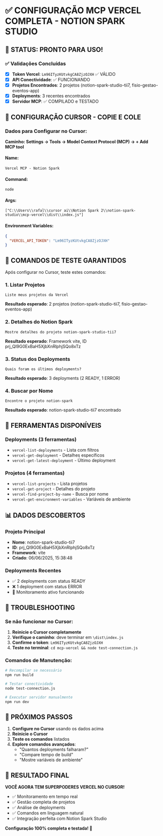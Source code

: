 # ✅ CONFIGURAÇÃO MCP VERCEL COMPLETA - NOTION SPARK STUDIO

## 🎯 STATUS: PRONTO PARA USO!

### ✅ Validações Concluídas
- [x] **Token Vercel**: `Lm96ITyzKUtvkgCA8ZjzOJXH` ✅ VÁLIDO
- [x] **API Conectividade**: ✅ FUNCIONANDO
- [x] **Projetos Encontrados**: 2 projetos (notion-spark-studio-tii7, fisio-gestao-eventos-app)
- [x] **Deployments**: 3 recentes encontrados
- [x] **Servidor MCP**: ✅ COMPILADO e TESTADO

## 🔧 CONFIGURAÇÃO CURSOR - COPIE E COLE

### Dados para Configurar no Cursor:

**Caminho: Settings → Tools → Model Context Protocol (MCP) → + Add MCP tool**

#### Name:
```
Vercel MCP - Notion Spark
```

#### Command:
```
node
```

#### Args:
```
["C:\\Users\\rafal\\cursor ai\\Notion Spark 2\\notion-spark-studio\\mcp-vercel\\dist\\index.js"]
```

#### Environment Variables:
```json
{
  "VERCEL_API_TOKEN": "Lm96ITyzKUtvkgCA8ZjzOJXH"
}
```

## 🧪 COMANDOS DE TESTE GARANTIDOS

Após configurar no Cursor, teste estes comandos:

### 1. Listar Projetos
```
Liste meus projetos da Vercel
```
**Resultado esperado**: 2 projetos (notion-spark-studio-tii7, fisio-gestao-eventos-app)

### 2. Detalhes do Notion Spark
```
Mostre detalhes do projeto notion-spark-studio-tii7
```
**Resultado esperado**: Framework vite, ID prj_QI9G0ExBaH5XjbXnRlphjSQo8xTz

### 3. Status dos Deployments
```
Quais foram os últimos deployments?
```
**Resultado esperado**: 3 deployments (2 READY, 1 ERROR)

### 4. Buscar por Nome
```
Encontre o projeto notion-spark
```
**Resultado esperado**: notion-spark-studio-tii7 encontrado

## 🎉 FERRAMENTAS DISPONÍVEIS

### Deployments (3 ferramentas)
- `vercel-list-deployments` - Lista com filtros
- `vercel-get-deployment` - Detalhes específicos
- `vercel-get-latest-deployment` - Último deployment

### Projetos (4 ferramentas)
- `vercel-list-projects` - Lista projetos
- `vercel-get-project` - Detalhes do projeto
- `vercel-find-project-by-name` - Busca por nome
- `vercel-get-environment-variables` - Variáveis de ambiente

## 📊 DADOS DESCOBERTOS

### Projeto Principal
- **Nome**: notion-spark-studio-tii7
- **ID**: prj_QI9G0ExBaH5XjbXnRlphjSQo8xTz
- **Framework**: vite
- **Criado**: 06/06/2025, 15:38:48

### Deployments Recentes
- ✅ 2 deployments com status READY
- ❌ 1 deployment com status ERROR
- 🔄 Monitoramento ativo funcionando

## 🚨 TROUBLESHOOTING

### Se não funcionar no Cursor:
1. **Reinicie o Cursor completamente**
2. **Verifique o caminho**: deve terminar em `\dist\index.js`
3. **Confirme o token**: `Lm96ITyzKUtvkgCA8ZjzOJXH`
4. **Teste no terminal**: `cd mcp-vercel && node test-connection.js`

### Comandos de Manutenção:
```bash
# Recompilar se necessário
npm run build

# Testar conectividade
node test-connection.js

# Executar servidor manualmente
npm run dev
```

## 🎯 PRÓXIMOS PASSOS

1. **Configure no Cursor** usando os dados acima
2. **Reinicie o Cursor**
3. **Teste os comandos** listados
4. **Explore comandos avançados**:
   - "Quantos deployments falharam?"
   - "Compare tempo de build"
   - "Mostre variáveis de ambiente"

## 🚀 RESULTADO FINAL

**VOCÊ AGORA TEM SUPERPODERES VERCEL NO CURSOR!**

- ✅ Monitoramento em tempo real
- ✅ Gestão completa de projetos  
- ✅ Análise de deployments
- ✅ Comandos em linguagem natural
- ✅ Integração perfeita com Notion Spark Studio

**Configuração 100% completa e testada! 🎉** 